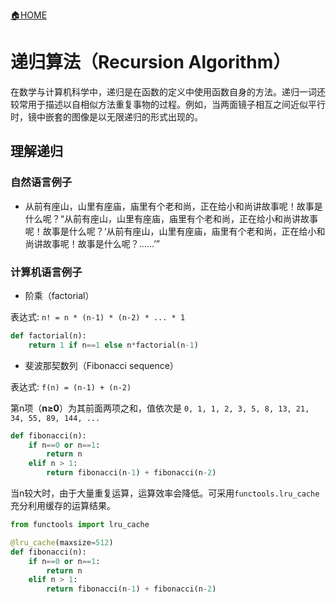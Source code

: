 [🏠HOME](README.md)

# 递归算法（Recursion Algorithm）

在数学与计算机科学中，递归是在函数的定义中使用函数自身的方法。递归一词还较常用于描述以自相似方法重复事物的过程。例如，当两面镜子相互之间近似平行时，镜中嵌套的图像是以无限递归的形式出现的。

## 理解递归

### 自然语言例子

+ 从前有座山，山里有座庙，庙里有个老和尚，正在给小和尚讲故事呢！故事是什么呢？“从前有座山，山里有座庙，庙里有个老和尚，正在给小和尚讲故事呢！故事是什么呢？‘从前有座山，山里有座庙，庙里有个老和尚，正在给小和尚讲故事呢！故事是什么呢？……’”

### 计算机语言例子

+ 阶乘（factorial）

表达式: `n! = n * (n-1) * (n-2) * ... * 1`

```python
def factorial(n):
    return 1 if n==1 else n*factorial(n-1)
```

+ 斐波那契数列（Fibonacci sequence）

表达式: `f(n) = (n-1) + (n-2)`

第n项（**n≥0**）为其前面两项之和，值依次是 `0, 1, 1, 2, 3, 5, 8, 13, 21, 34, 55, 89, 144, ...`

```python
def fibonacci(n):
    if n==0 or n==1:
        return n
    elif n > 1:
        return fibonacci(n-1) + fibonacci(n-2)
```

当n较大时，由于大量重复运算，运算效率会降低。可采用`functools.lru_cache`充分利用缓存的运算结果。

```python
from functools import lru_cache

@lru_cache(maxsize=512)
def fibonacci(n):
    if n==0 or n==1:
        return n
    elif n > 1:
        return fibonacci(n-1) + fibonacci(n-2)
```
